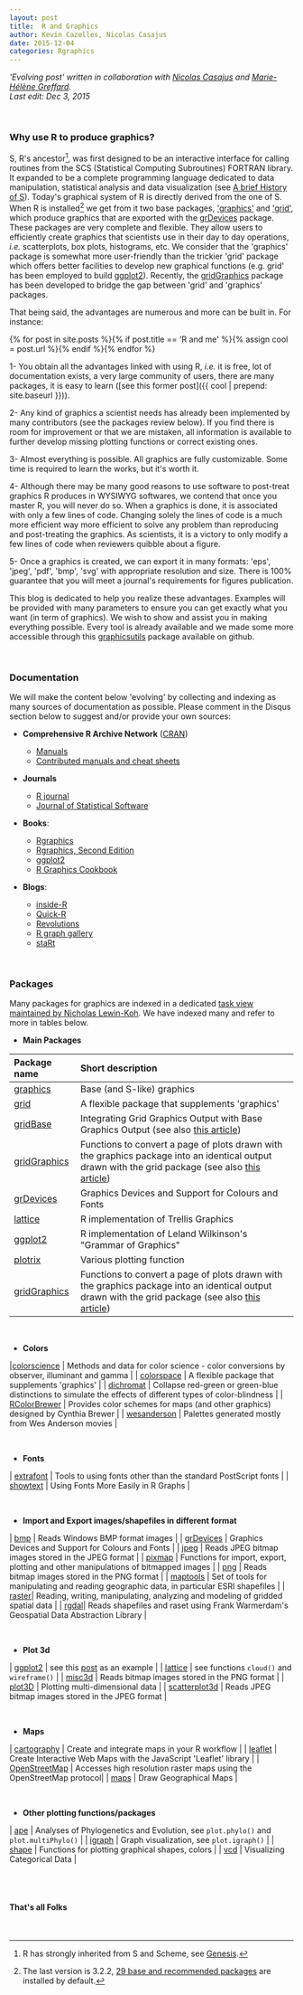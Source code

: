 ```yaml
---
layout: post
title:  R and Graphics
author: Kevin Cazelles, Nicolas Casajus
date: 2015-12-04
categories: Rgraphics
---
```


*'Evolving post' written in collaboration with [Nicolas Casajus](http://nicolascasajus.fr) and [Marie-Hélène Greffard](http://www.er.uqam.ca/nobel/r3424621/labo/fr/site/Marie-Helene.html).*
<br/>
*Last edit: Dec 3, 2015*

<br/>

### Why use R to produce graphics?

S, R's ancestor[^note1], was first designed to be an interactive interface for calling routines from the SCS (Statistical Computing Subroutines) FORTRAN library. It expanded to be a complete programming language dedicated to data manipulation, statistical analysis and data visualization (see [A brief History of S](http://www.lcg.unam.mx/~lcollado/R/resources/history_of_S.pdf)). Today's graphical system of R is directly derived from the one of S. When R is installed[^note2] we get from it two base packages, ['graphics'](https://stat.ethz.ch/R-manual/R-devel/library/graphics/html/00Index.html) and ['grid'](https://stat.ethz.ch/R-manual/R-devel/library/grid/html/00Index.html), which produce graphics that are exported with the [grDevices](https://stat.ethz.ch/R-manual/R-devel/library/grDevices/html/00Index.html) package. These packages are very complete and flexible. They allow users to efficiently create graphics that scientists use in their day to day operations, *i.e.* scatterplots, box plots, histograms, etc. We consider that the 'graphics' package is somewhat more user-friendly than the trickier 'grid' package which offers better facilities to develop new graphical functions (e.g. grid' has been employed to build [ggplot2](https://cran.r-project.org/web/packages/ggplot2)). Recently, the [gridGraphics](https://journal.r-project.org/archive/2015-1/murrell.pdf) package has been developed to bridge the gap between 'grid' and 'graphics' packages.

That being said, the advantages are numerous and more can be built in. For instance:

{% for post in site.posts %}{% if post.title == 'R and me' %}{% assign cool = post.url %}{% endif %}{% endfor %}

1- You obtain all the advantages linked with using R, *i.e.* it is free, lot of documentation exists, a very large community of users, there are many packages, it is easy to learn ([see this former post]({{ cool | prepend: site.baseurl }})).

2- Any kind of graphics a scientist needs has already been implemented by many contributors (see the packages review below). If you find there is room for improvement or that we are mistaken, all information is available to further develop missing plotting functions or correct existing ones.

3- Almost everything is possible. All graphics are fully customizable. Some time is required to learn the works, but it's worth it.

4- Although there may be many good reasons to use software to post-treat graphics R produces in WYSIWYG softwares, we contend that once you master R, you will never do so. When a graphics is done, it is associated with only a few lines of code. Changing solely the lines of code is a much more efficient way more efficient to solve any problem than reproducing and post-treating the graphics. As scientists, it is a victory to only modify a few lines of code when reviewers quibble about a figure.

5- Once a graphics is created, we can export it in many formats: 'eps', 'jpeg', 'pdf', 'bmp', 'svg' with appropriate resolution and size. There is 100% guarantee that you will meet a journal's requirements for figures publication.

This blog is dedicated to help you realize these advantages. Examples will be provided with many parameters to ensure you can get exactly what you want (in term of graphics). We wish to show and assist you in making everything possible. Every tool is already available and we made some more accessible through this [graphicsutils](https://github.com/KevCaz/graphicsutils) package available on github.


<br/>

### Documentation

We will make the content below 'evolving' by collecting and indexing as many sources of documentation as possible. Please comment in the Disqus section below to suggest and/or provide your own sources:


- **Comprehensive R Archive Network** ([CRAN](https://cran.r-project.org))
    - [Manuals](https://cran.r-project.org/manuals.html)
    - [Contributed manuals and cheat sheets](https://cran.r-project.org/other-docs.html)

- **Journals**
  - [R journal](https://journal.r-project.org)
  - [Journal of Statistical Software](http://www.jstatsoft.org/index)

- **Books**:
  - [Rgraphics](http://www.e-reading.club/bookreader.php/137370/C486x_APPb.pdf)    
  - [Rgraphics, Second Edition](http://www.amazon.com/Graphics-Second-Edition-Chapman-Series/dp/1439831769)
  - [ggplot2](http://ms.mcmaster.ca/~bolker/misc/ggplot2-book.pdf)
  - [R Graphics Cookbook](http://www.cookbook-r.com/Graphs/)

- **Blogs**:
  - [inside-R](http://www.inside-r.org)
  - [Quick-R](http://www.statmethods.net/about/learningcurve.html)
  - [Revolutions](http://blog.revolutionanalytics.com/about.html)
  - [R graph gallery](http://rgraphgallery.blogspot.ca)
  - [staRt](http://koenbro.blogspot.ca/?expref=next-blog)


<!-- #### Blog/Personnal Pages

- [Paul Murrel](https://www.stat.auckland.ac.nz/~paul/)
- [Hadley Wickham](http://had.co.nz)


#### Github

- [Hadley Wickham](https://github.com/hadley)
- [Paul Murrel](https://github.com/pmur002)
- [David Lawrence Miller](https://github.com/dill)
- [Gábor Csárdi](https://github.com/gaborcsardi)
- [Karthik Ram](https://github.com/karthik) -->


<br/>

### Packages

Many packages for graphics are indexed in a dedicated [task view maintained by Nicholas Lewin-Koh](https://cran.r-project.org/web/views/Graphics.html). We have indexed many and refer to more in tables below.

- **Main Packages**

| Package name | Short description |
|:-------------|:------------------|
| [graphics](https://stat.ethz.ch/R-manual/R-devel/library/graphics/html/00Index.html) | Base (and S-like) graphics  |
| [grid](https://stat.ethz.ch/R-manual/R-devel/library/grid/html/00Index.html) | A flexible package that supplements 'graphics' |
| [gridBase](https://cran.r-project.org/web/packages/gridBase/) | Integrating Grid Graphics Output with Base Graphics Output (see also [this article](https://cran.r-project.org/web/packages/gridBase/vignettes/gridBase.pdf)) |
| [gridGraphics](https://cran.r-project.org/web/packages/gridGraphics/) | Functions to convert a page of plots drawn with the graphics package into an identical output drawn with the grid package (see also [this article](https://journal.r-project.org/archive/2015-1/murrell.pdf))
| [grDevices](https://stat.ethz.ch/R-manual/R-devel/library/grDevices/html/00Index.html) | Graphics Devices and Support for Colours and Fonts |
| [lattice](https://cran.r-project.org/web/packages/lattice) | R implementation of Trellis Graphics |
| [ggplot2](https://cran.r-project.org/web/packages/ggplot2) | R implementation of Leland Wilkinson's "Grammar of Graphics"|
| [plotrix](https://cran.r-project.org/web/packages/plotrix) | Various plotting function
| [gridGraphics](https://cran.r-project.org/web/packages/gridGraphics/) | Functions to convert a page of plots drawn with the graphics package into an identical output drawn with the grid package (see also [this article](https://journal.r-project.org/archive/2015-1/murrell.pdf))

<br/>

- **Colors**

|[colorscience](https://cran.r-project.org/web/packages/colorscience/index.html) | Methods and data for color science - color conversions by observer, illuminant and gamma |
| [colorspace](https://stat.ethz.ch/R-manual/R-devel/library/grid/html/00Index.html) | A flexible package that supplements 'graphics' |
| [dichromat](https://cran.r-project.org/web/packages/dichromat/index.html) | Collapse red-green or green-blue distinctions to simulate the effects of different types of color-blindness |
| [RColorBrewer](https://cran.r-project.org/web/packages/RColorBrewer/index.html) | Provides color schemes for maps (and other graphics) designed by Cynthia Brewer |
| [wesanderson](https://cran.r-project.org/web/packages/wesanderson/) | Palettes generated mostly from Wes Anderson movies |



<br/>

- **Fonts**

| [extrafont](https://cran.r-project.org/web/packages/extrafont/index.html) | Tools to using fonts other than the standard PostScript fonts |
| [showtext](https://cran.r-project.org/web/packages/showtext/index.html) | Using Fonts More Easily in R Graphs |

<br/>

- **Import and Export images/shapefiles in different format**

| [bmp](https://cran.r-project.org/web/packages/bmp/index.html) | Reads Windows BMP format images |
| [grDevices](https://stat.ethz.ch/R-manual/R-devel/library/grDevices/html/00Index.html) | Graphics Devices and Support for Colours and Fonts |
| [jpeg](https://cran.r-project.org/web/packages/jpeg/index.html) | Reads JPEG bitmap images stored in the JPEG format |
| [pixmap](https://cran.r-project.org/web/packages/pixmap/index.html) | Functions for import, export, plotting and other manipulations of bitmapped images |
| [png](https://cran.r-project.org/web/packages/png/index.html) | Reads bitmap images stored in the PNG format |
| [maptools](https://cran.r-project.org/web/packages/png/index.html) | Set of tools for manipulating and reading geographic data, in particular ESRI shapefiles |
| [raster](https://cran.r-project.org/web/packages/raster/index.html)| Reading, writing, manipulating, analyzing and modeling of gridded spatial data |
| [rgdal](https://cran.r-project.org/web/packages/rgdal/index.html)| Reads shapefiles and raset using Frank Warmerdam's Geospatial Data Abstraction Library |

<br/>

- **Plot 3d**

| [ggplot2](https://cran.r-project.org/web/packages/lattice) | see this [post](http://www.r-bloggers.com/3d-plots-with-ggplot2-and-plotly/) as an example |
| [lattice](https://cran.r-project.org/web/packages/lattice) | see functions `cloud()` and `wireframe()` |
| [misc3d](https://cran.r-project.org/web/packages/misc3d/index.html) | Reads bitmap images stored in the PNG format |
| [plot3D](https://cran.r-project.org/web/packages/plot3D/index.html) | Plotting multi-dimensional data |
| [scatterplot3d](https://cran.r-project.org/web/packages/scatterplot3d/index.html) | Reads JPEG bitmap images stored in the JPEG format |

<br/>

- **Maps**

| [cartography](https://cran.r-project.org/web/packages/cartography/index.html) | Create and integrate maps in your R workflow |
| [leaflet](https://cran.r-project.org/web/packages/leaflet/index.html) | Create Interactive Web Maps with the JavaScript 'Leaflet' library |
| [OpenStreetMap](https://cran.r-project.org/web/packages/OpenStreetMap/index.html) | Accesses high resolution raster maps using the OpenStreetMap protocol|
| [maps](https://cran.r-project.org/web/packages/maps/index.html) | Draw Geographical Maps |



<br/>

- **Other plotting functions/packages**

| [ape](https://cran.r-project.org/web/packages/ape/index.html) | Analyses of Phylogenetics and Evolution, see `plot.phylo()` and `plot.multiPhylo()` |
| [igraph](https://cran.r-project.org/web/packages/igraph/index.html) |  Graph visualization, see `plot.igraph()`  |
| [shape](https://cran.r-project.org/web/packages/shape/index.html) | Functions for plotting graphical shapes, colors |
| [vcd](https://cran.r-project.org/web/packages/vcd/index.html) | Visualizing Categorical Data |



<br/>


[^note1]: R has strongly inherited from S and Scheme, see [Genesis](https://cran.r-project.org/doc/html/interface98-paper/paper_1.html).

[^note2]: The last version is 3.2.2, [29 base and recommended packages](https://stat.ethz.ch/R-manual/R-devel/library) are installed by default.

<br/>

#### That's all Folks

<br/>
